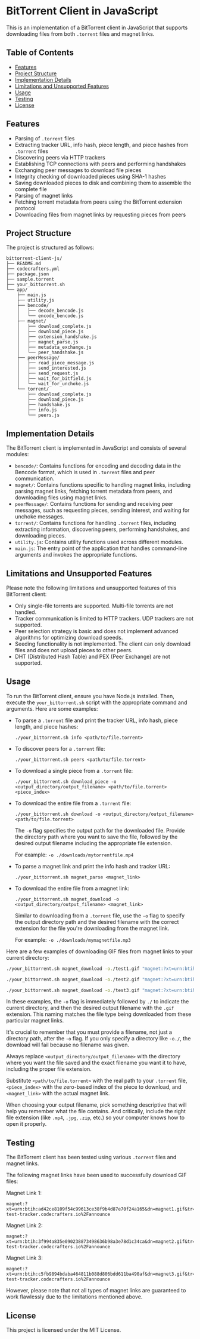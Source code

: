 # BitTorrent Client in JavaScript

This is an implementation of a BitTorrent client in JavaScript that supports downloading files from both `.torrent` files and magnet links.

## Table of Contents

- [Features](#features)
- [Project Structure](#project-structure)
- [Implementation Details](#implementation-details)
- [Limitations and Unsupported Features](#limitations-and-unsupported-features)
- [Usage](#usage)
- [Testing](#testing)
- [License](#license)

## Features

- Parsing of `.torrent` files
- Extracting tracker URL, info hash, piece length, and piece hashes from `.torrent` files
- Discovering peers via HTTP trackers
- Establishing TCP connections with peers and performing handshakes
- Exchanging peer messages to download file pieces
- Integrity checking of downloaded pieces using SHA-1 hashes
- Saving downloaded pieces to disk and combining them to assemble the complete file
- Parsing of magnet links
- Fetching torrent metadata from peers using the BitTorrent extension protocol
- Downloading files from magnet links by requesting pieces from peers

## Project Structure

The project is structured as follows:

```
bittorrent-client-js/
├── README.md
├── codecrafters.yml
├── package.json
├── sample.torrent
├── your_bittorrent.sh
└── app/
    ├── main.js
    ├── utility.js
    ├── bencode/
    │   ├── decode_bencode.js
    │   └── encode_bencode.js
    ├── magnet/
    │   ├── download_complete.js
    │   ├── download_piece.js
    │   ├── extension_handshake.js
    │   ├── magnet_parse.js
    │   ├── metadata_exchange.js
    │   └── peer_handshake.js
    ├── peerMessage/
    │   ├── read_piece_message.js
    │   ├── send_interested.js
    │   ├── send_request.js
    │   ├── wait_for_bitfield.js
    │   └── wait_for_unchoke.js
    └── torrent/
        ├── download_complete.js
        ├── download_piece.js
        ├── handshake.js
        ├── info.js
        └── peers.js
```

## Implementation Details

The BitTorrent client is implemented in JavaScript and consists of several modules:

- `bencode/`: Contains functions for encoding and decoding data in the Bencode format, which is used in `.torrent` files and peer communication.
- `magnet/`: Contains functions specific to handling magnet links, including parsing magnet links, fetching torrent metadata from peers, and downloading files using magnet links.
- `peerMessage/`: Contains functions for sending and receiving peer messages, such as requesting pieces, sending interest, and waiting for unchoke messages.
- `torrent/`: Contains functions for handling `.torrent` files, including extracting information, discovering peers, performing handshakes, and downloading pieces.
- `utility.js`: Contains utility functions used across different modules.
- `main.js`: The entry point of the application that handles command-line arguments and invokes the appropriate functions.

## Limitations and Unsupported Features

Please note the following limitations and unsupported features of this BitTorrent client:

- Only single-file torrents are supported. Multi-file torrents are not handled.
- Tracker communication is limited to HTTP trackers. UDP trackers are not supported.
- Peer selection strategy is basic and does not implement advanced algorithms for optimizing download speeds.
- Seeding functionality is not implemented. The client can only download files and does not upload pieces to other peers.
- DHT (Distributed Hash Table) and PEX (Peer Exchange) are not supported.

## Usage

To run the BitTorrent client, ensure you have Node.js installed. Then, execute the `your_bittorrent.sh` script with the appropriate command and arguments. Here are some examples:

- To parse a `.torrent` file and print the tracker URL, info hash, piece length, and piece hashes:

  ```
  ./your_bittorrent.sh info <path/to/file.torrent>
  ```

- To discover peers for a `.torrent` file:

  ```
  ./your_bittorrent.sh peers <path/to/file.torrent>
  ```

- To download a single piece from a `.torrent` file:

  ```
  ./your_bittorrent.sh download_piece -o <output_directory/output_filename> <path/to/file.torrent> <piece_index>
  ```

- To download the entire file from a `.torrent` file:

  ```
  ./your_bittorrent.sh download -o <output_directory/output_filename> <path/to/file.torrent>
  ```

  The `-o` flag specifies the output path for the downloaded file. Provide the directory path where you want to save the file, followed by the desired output filename including the appropriate file extension.

  For example: `-o ./downloads/mytorrentfile.mp4`

- To parse a magnet link and print the info hash and tracker URL:

  ```
  ./your_bittorrent.sh magnet_parse <magnet_link>
  ```

- To download the entire file from a magnet link:

  ```
  ./your_bittorrent.sh magnet_download -o <output_directory/output_filename> <magnet_link>
  ```

  Similar to downloading from a `.torrent` file, use the `-o` flag to specify the output directory path and the desired filename with the correct extension for the file you're downloading from the magnet link.

  For example: `-o ./downloads/mymagnetfile.mp3`

Here are a few examples of downloading GIF files from magnet links to your current directory:

```bash
./your_bittorrent.sh magnet_download -o./test1.gif "magnet:?xt=urn:btih:ad42ce8109f54c99613ce38f9b4d87e70f24a165&dn=magnet1.gif&tr=http%3A%2F%2Fbittorrent-test-tracker.codecrafters.io%2Fannounce"

./your_bittorrent.sh magnet_download -o./test2.gif "magnet:?xt=urn:btih:3f994a835e090238873498636b98a3e78d1c34ca&dn=magnet2.gif&tr=http%3A%2F%2Fbittorrent-test-tracker.codecrafters.io%2Fannounce"

./your_bittorrent.sh magnet_download -o./test3.gif "magnet:?xt=urn:btih:c5fb9894bdaba464811b088d806bdd611ba490af&dn=magnet3.gif&tr=http%3A%2F%2Fbittorrent-test-tracker.codecrafters.io%2Fannounce"
```

In these examples, the `-o` flag is immediately followed by `./` to indicate the current directory, and then the desired output filename with the `.gif` extension. This naming matches the file type being downloaded from these particular magnet links.

It's crucial to remember that you must provide a filename, not just a directory path, after the `-o` flag. If you only specify a directory like `-o./`, the download will fail because no filename was given.

Always replace `<output_directory/output_filename>` with the directory where you want the file saved and the exact filename you want it to have, including the proper file extension.

Substitute `<path/to/file.torrent>` with the real path to your `.torrent` file, `<piece_index>` with the zero-based index of the piece to download, and `<magnet_link>` with the actual magnet link.

When choosing your output filename, pick something descriptive that will help you remember what the file contains. And critically, include the right file extension (like `.mp4`, `.jpg`, `.zip`, etc.) so your computer knows how to open it properly.

## Testing

The BitTorrent client has been tested using various `.torrent` files and magnet links.

The following magnet links have been used to successfully download GIF files:

Magnet Link 1:

```
magnet:?xt=urn:btih:ad42ce8109f54c99613ce38f9b4d87e70f24a165&dn=magnet1.gif&tr=http%3A%2F%2Fbittorrent-test-tracker.codecrafters.io%2Fannounce
```

Magnet Link 2:

```
magnet:?xt=urn:btih:3f994a835e090238873498636b98a3e78d1c34ca&dn=magnet2.gif&tr=http%3A%2F%2Fbittorrent-test-tracker.codecrafters.io%2Fannounce
```

Magnet Link 3:

```
magnet:?xt=urn:btih:c5fb9894bdaba464811b088d806bdd611ba490af&dn=magnet3.gif&tr=http%3A%2F%2Fbittorrent-test-tracker.codecrafters.io%2Fannounce
```

However, please note that not all types of magnet links are guaranteed to work flawlessly due to the limitations mentioned above.

## License

This project is licensed under the MIT License.
